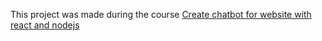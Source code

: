 This project was made during the course [Create chatbot for website with react and nodejs](https://www.udemy.com/course/chatbot-for-website-with-react-and-nodejs/)
